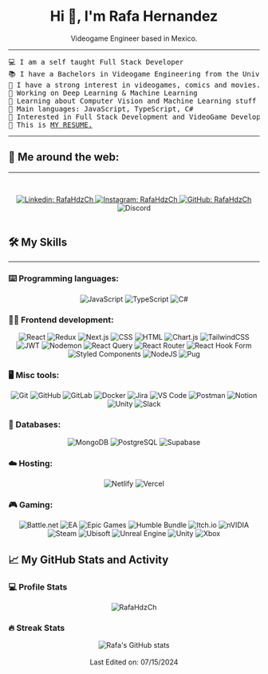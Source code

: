 <div align="center">
  <h1>Hi 👋, I'm Rafa Hernandez</h1>
  <p>Videogame Engineer based in Mexico.</p>
</div>


<hr>

<pre>
💻 I am a self taught Full Stack Developer 
📚 I have a Bachelors in Videogame Engineering from the University FITECH at Mexico
📝 I have a strong interest in videogames, comics and movies.
🔭 Working on Deep Learning & Machine Learning
🌱 Learning about Computer Vision and Machine Learning stuff
🌟 Main languages: JavaScript, TypeScript, C#
🚩 Interested in Full Stack Development and VideoGame Development
🤔 This is <a href="https://drive.google.com/file/d/1DxfZ59pRtsx7wvgGmI7_2nPdTO-WSQpz/view" target="_blank">MY RESUME.</a>
</pre>
<hr>

## 💬 Me around the web:
-------------------


&emsp;
<div align="center">
  <a href="https://mx.linkedin.com/in/rafahdzch">
      <img src="https://img.shields.io/badge/-RafaHdzCh-blue?style=flat-square&logo=Linkedin&logoColor=white" alt="Linkedin: RafaHdzCh" />
  </a>
  <a href="https://www.instagram.com/rafahdzch/">
      <img src="https://img.shields.io/badge/-rafahdzch-000?&logo=Instagram" alt="Instagram: RafaHdzCh" />
  </a>
  <a href="https://github.com/rafahdzch">
      <img src="https://img.shields.io/github/followers/rafahdzch?label=follow&style=social" alt="GitHub: RafaHdzCh" />
  </a>
  <a>
      <img src="https://img.shields.io/static/v1?label=Chat&message=on%20Discord&color=7289da&logo=discord" alt="Discord" />
  </a>
</div>
&emsp;

## 🛠️ My Skills
-------------------
### ⌨️ Programming languages:
<div align="center">
  <img src="https://img.shields.io/badge/-JavaScript-000?&logo=JavaScript" alt="JavaScript" />
  <img src="https://img.shields.io/badge/-TypeScript-000?&logo=TypeScript&logoColor=007ACC" alt="TypeScript" />
  <img src="https://img.shields.io/badge/C%23-007ACC?style=flat&logo=CSharp&logoColor=white" alt="C#" />
</div>

### 🧑‍💻 Frontend development:
<div align="center">
  <img src="https://img.shields.io/badge/-React-000?&logo=React" alt="React" />
  <img src="https://img.shields.io/badge/-Redux-000?&logo=Redux" alt="Redux" />
  <img src="https://img.shields.io/badge/-Next.js-000?&logo=Next.js" alt="Next.js" />
  <img src="https://img.shields.io/badge/-CSS-000?&logo=CSS3" alt="CSS" />
  <img src="https://img.shields.io/badge/-HTML-000?&logo=HTML5" alt="HTML" />
  <img src="https://img.shields.io/badge/-Chart.js-000?&logo=Chart.js" alt="Chart.js" />
  <img src="https://img.shields.io/badge/tailwindcss-0F172A?&logo=tailwindcss" alt="TailwindCSS" />
  <img src="https://img.shields.io/badge/JWT-black?style=plastic&logo=JSON%20web%20tokens" alt="JWT" />
  <img src="https://img.shields.io/badge/-Nodemon-76D04B?style=flat&logo=nodemon&logoColor=white" alt="Nodemon" />
  <img src="https://img.shields.io/badge/-React%20Query-FF4154?style=plastic&logo=react%20query&logoColor=white" alt="React Query" />
  <img src="https://img.shields.io/badge/-React%20Router-CA4245?logo=react-router" alt="React Router" />
  <img src="https://img.shields.io/badge/React%20Hook%20Form-EC5990?logo=reacthookform&logoColor=fff" alt="React Hook Form" />
  <img src="https://img.shields.io/badge/styled--components-v4.4.1-orange" alt="Styled Components" />
  <img src="https://img.shields.io/badge/node.js-6DA55F?style=for-the-badge&logo=node.js&logoColor=white" alt="NodeJS" />
  <img src="https://img.shields.io/badge/Pug-FFF?style=for-the-badge&logo=pug&logoColor=A86454" alt="Pug" />
</div>

### 🖥️ Misc tools:
<div align="center">
  <img src="https://img.shields.io/badge/-Git-000?&logo=Git" alt="Git" />
  <img src="https://img.shields.io/badge/-GitHub-000?&logo=GitHub" alt="GitHub" />
  <img src="https://img.shields.io/badge/-GitLab-000?&logo=GitLab" alt="GitLab" />
  <img src="https://img.shields.io/badge/-Docker-000?&logo=Docker" alt="Docker" />
  <img src="https://img.shields.io/badge/-Jira-000?&logo=Jira" alt="Jira" />
  <img src="https://img.shields.io/badge/-VS%20Code-000?&logo=Visual-Studio-Code" alt="VS Code" />
  <img src="https://img.shields.io/badge/-Postman-000?&logo=Postman" alt="Postman" />
  <img src="https://img.shields.io/badge/Notion-black?logo=notion" alt="Notion" />
  <img src="https://img.shields.io/badge/-Unity-%23444444?logo=Unity" alt="Unity" />
  <img src="https://img.shields.io/badge/Slack-666?logo=slack" alt="Slack" />
</div>

### 💾 Databases:
<div align="center">
  <img src="https://img.shields.io/badge/-MongoDB-000?&logo=MongoDB" alt="MongoDB" />
  <img src="https://img.shields.io/badge/-PostgreSQL-000?&logo=PostgreSQL" alt="PostgreSQL" />
  <img src="https://shields.io/badge/supabase-black?logo=supabase" alt="Supabase" />
</div>

### ☁️ Hosting:
<div align="center">
  <img src="https://img.shields.io/badge/netlify-%23000000.svg?style=for-the-badge&logo=netlify&logoColor=#00C7B7" alt="Netlify" />
  <img src="https://img.shields.io/badge/Vercel-black?style=flat&logo=Vercel&logoColor=white" alt="Vercel" />
</div>

### 🎮 Gaming:
<div align="center">
  <img src="https://img.shields.io/badge/battle.net-%2300AEFF.svg?style=for-the-badge&logo=battle.net&logoColor=white" alt="Battle.net" />
  <img src="https://img.shields.io/badge/ea-%23000000.svg?style=for-the-badge&logo=ea&logoColor=white" alt="EA" />
  <img src="https://img.shields.io/badge/epicgames-%23313131.svg?style=for-the-badge&logo=epicgames&logoColor=white" alt="Epic Games" />
  <img src="https://img.shields.io/badge/HumbleBundle-%23494F5C.svg?style=for-the-badge&logo=HumbleBundle&logoColor=white" alt="Humble Bundle" />
  <img src="https://img.shields.io/badge/Itch-%23FF0B34.svg?style=for-the-badge&logo=Itch.io&logoColor=white" alt="Itch.io" />
  <img src="https://img.shields.io/badge/nVIDIA-%2376B900.svg?style=for-the-badge&logo=nVIDIA&logoColor=white" alt="nVIDIA" />
  <img src="https://img.shields.io/badge/steam-%23000000.svg?style=for-the-badge&logo=steam&logoColor=white" alt="Steam" />
  <img src="https://img.shields.io/badge/Ubisoft-%23F5F5F5.svg?style=for-the-badge&logo=Ubisoft&logoColor=black" alt="Ubisoft" />
  <img src="https://img.shields.io/badge/unrealengine-%23313131.svg?style=for-the-badge&logo=unrealengine&logoColor=white" alt="Unreal Engine" />
  <img src="https://img.shields.io/badge/unity-%23000000.svg?style=for-the-badge&logo=unity&logoColor=white" alt="Unity" />
  <img src="https://img.shields.io/badge/xbox-%23107C10.svg?style=for-the-badge&logo=xbox&logoColor=white" alt="Xbox" />
</div>

## 📈 My GitHub Stats and Activity

### 💻 Profile Stats
<div align="center">
  <img src="https://github-readme-stats.vercel.app/api/top-langs/?username=rafahdzch&layout=compact&theme=dark&bg_color=0A0A0A" alt="RafaHdzCh"/>
</div>

### 🔥 Streak Stats
<div align="center">
  <img src="https://github-readme-streak-stats.herokuapp.com/?user=rafahdzch&theme=tokyonight" alt="Rafa's GitHub stats"/>
</div>

<br />

<div align="center">
  Last Edited on: 07/15/2024
</div>
